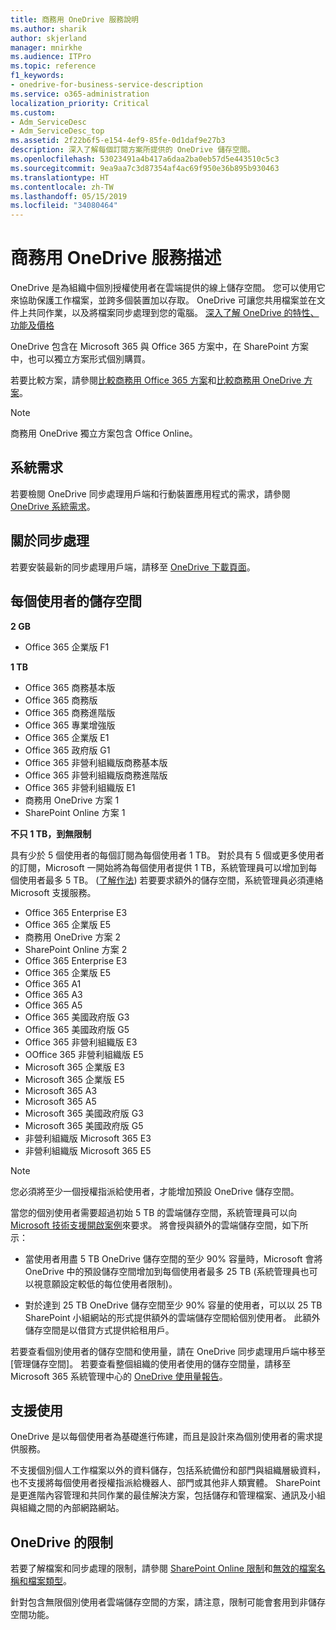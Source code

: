 ```yaml
---
title: 商務用 OneDrive 服務說明
ms.author: sharik
author: skjerland
manager: mnirkhe
ms.audience: ITPro
ms.topic: reference
f1_keywords:
- onedrive-for-business-service-description
ms.service: o365-administration
localization_priority: Critical
ms.custom:
- Adm_ServiceDesc
- Adm_ServiceDesc_top
ms.assetid: 2f22b6f5-e154-4ef9-85fe-0d1daf9e27b3
description: 深入了解每個訂閱方案所提供的 OneDrive 儲存空間。
ms.openlocfilehash: 53023491a4b417a6daa2ba0eb57d5e443510c5c3
ms.sourcegitcommit: 9ea9aa7c3d87354af4ac69f950e36b895b930463
ms.translationtype: HT
ms.contentlocale: zh-TW
ms.lasthandoff: 05/15/2019
ms.locfileid: "34080464"
---
```

# <a name="onedrive-for-business-service-description"></a>商務用 OneDrive 服務描述

OneDrive 是為組織中個別授權使用者在雲端提供的線上儲存空間。 您可以使用它來協助保護工作檔案，並跨多個裝置加以存取。 OneDrive 可讓您共用檔案並在文件上共同作業，以及將檔案同步處理到您的電腦。 [深入了解 OneDrive 的特性、功能及價格](https://go.microsoft.com/fwlink/?linkid=850345) 
  
OneDrive 包含在 Microsoft 365 與 Office 365 方案中，在 SharePoint 方案中，也可以獨立方案形式個別購買。 
    
若要比較方案，請參閱[比較商務用 Office 365 方案](https://go.microsoft.com/fwlink/?linkid=799177)和[比較商務用 OneDrive 方案](https://products.office.com/zh-TW/onedrive-for-business/compare-onedrive-for-business-plans)。 
  
> [!NOTE]
> 商務用 OneDrive 獨立方案包含 Office Online。 
  
## <a name="system-requirements"></a>系統需求

若要檢閱 OneDrive 同步處理用戶端和行動裝置應用程式的需求，請參閱 [OneDrive 系統需求](https://go.microsoft.com/fwlink/?linkid=837584)。
  
## <a name="about-sync"></a>關於同步處理

若要安裝最新的同步處理用戶端，請移至 [OneDrive 下載頁面](https://onedrive.live.com/about/download/)。 
  
## <a name="storage-space-per-user"></a>每個使用者的儲存空間

**2 GB**

- Office 365 企業版 F1

**1 TB**

- Office 365 商務基本版
- Office 365 商務版
- Office 365 商務進階版
- Office 365 專業增強版
- Office 365 企業版 E1
- Office 365 政府版 G1
- Office 365 非營利組織版商務基本版
- Office 365 非營利組織版商務進階版
- Office 365 非營利組織版 E1
- 商務用 OneDrive 方案 1
- SharePoint Online 方案 1

**不只 1 TB，到無限制**
 
具有少於 5 個使用者的每個訂閱為每個使用者 1 TB。 對於具有 5 個或更多使用者的訂閱，Microsoft 一開始將為每個使用者提供 1 TB，系統管理員可以增加到每個使用者最多 5 TB。 ([了解作法](/onedrive/set-default-storage-space)) 若要要求額外的儲存空間，系統管理員必須連絡 Microsoft 支援服務。 

- Office 365 Enterprise E3
- Office 365 企業版 E5
- 商務用 OneDrive 方案 2
- SharePoint Online 方案 2
- Office 365 Enterprise E3
- Office 365 企業版 E5
- Office 365 A1
- Office 365 A3
- Office 365 A5
- Office 365 美國政府版 G3
- Office 365 美國政府版 G5
- Office 365 非營利組織版 E3 
- OOffice 365 非營利組織版 E5 
- Microsoft 365 企業版 E3
- Microsoft 365 企業版 E5
- Microsoft 365 A3
- Microsoft 365 A5
- Microsoft 365 美國政府版 G3
- Microsoft 365 美國政府版 G5
- 非營利組織版 Microsoft 365 E3
- 非營利組織版 Microsoft 365 E5

  
> [!NOTE]
> 您必須將至少一個授權指派給使用者，才能增加預設 OneDrive 儲存空間。 
  
當您的個別使用者需要超過初始 5 TB 的雲端儲存空間，系統管理員可以向 [Microsoft 技術支援開啟案例](https://go.microsoft.com/fwlink/?linkid=869559)來要求。 將會授與額外的雲端儲存空間，如下所示： 
  
- 當使用者用盡 5 TB OneDrive 儲存空間的至少 90% 容量時，Microsoft 會將 OneDrive 中的預設儲存空間增加到每個使用者最多 25 TB (系統管理員也可以視意願設定較低的每位使用者限制)。 
    
- 對於達到 25 TB OneDrive 儲存空間至少 90% 容量的使用者，可以以 25 TB SharePoint 小組網站的形式提供額外的雲端儲存空間給個別使用者。 此額外儲存空間是以借貸方式提供給租用戶。
    
若要查看個別使用者的儲存空間和使用量，請在 OneDrive 同步處理用戶端中移至 [管理儲存空間][](https://support.office.com/article/31519161-059C-4764-B6F8-F5CD29F7FE68)。 若要查看整個組織的使用者使用的儲存空間量，請移至 Microsoft 365 系統管理中心的 [OneDrive 使用量報告](/office365/admin/activity-reports/onedrive-for-business-usage)。 
   
## <a name="supported-uses"></a>支援使用

OneDrive 是以每個使用者為基礎進行佈建，而且是設計來為個別使用者的需求提供服務。
  
不支援個別個人工作檔案以外的資料儲存，包括系統備份和部門與組織層級資料，也不支援將每個使用者授權指派給機器人、部門或其他非人類實體。 SharePoint 是更進階內容管理和共同作業的最佳解決方案，包括儲存和管理檔案、通訊及小組與組織之間的內部網路網站。
  
## <a name="onedrive-limits"></a>OneDrive 的限制

若要了解檔案和同步處理的限制，請參閱 [SharePoint Online 限制](/office365/servicedescriptions/sharepoint-online-service-description/sharepoint-online-limits)和[無效的檔案名稱和檔案類型](https://support.office.com/article/64883a5d-228e-48f5-b3d2-eb39e07630fa)。
  
針對包含無限個別使用者雲端儲存空間的方案，請注意，限制可能會套用到非儲存空間功能。 
  

